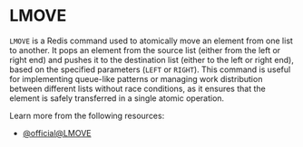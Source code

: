 # LMOVE

`LMOVE` is a Redis command used to atomically move an element from one list to another. It pops an element from the source list (either from the left or right end) and pushes it to the destination list (either to the left or right end), based on the specified parameters (`LEFT` or `RIGHT`). This command is useful for implementing queue-like patterns or managing work distribution between different lists without race conditions, as it ensures that the element is safely transferred in a single atomic operation.

Learn more from the following resources:

- [@official@LMOVE](https://redis.io/docs/latest/commands/lmove/)